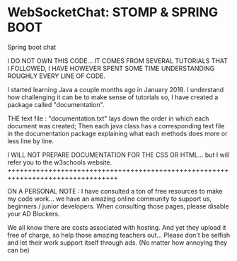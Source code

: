 # WebSocketChat: STOMP & SPRING BOOT
Spring boot chat

I DO NOT OWN THIS CODE... IT COMES FROM SEVERAL TUTORIALS THAT I FOLLOWED, I HAVE HOWEVER SPENT SOME TIME UNDERSTANDING ROUGHLY EVERY LINE OF CODE.

I started learning Java a couple months ago in January 2018. I understand how challenging it can be to make sense of tutorials so, I have created a package called "documentation". 

THE text file : "documentation.txt" lays down the order in which each document was created; Then each java class has a corresponding text file in the documentation package explaining what each methods does more or less line by line.

I WILL NOT PREPARE DOCUMENTATION FOR THE CSS OR HTML... but I will refer you to the w3schools website.
+++++++++++++++++++++++++++++++++++++++++++++++++++++++++++++++++++++++++++++++++

ON A PERSONAL NOTE : I have consulted a ton of free resources to make my code work... we have an amazing online community to support 
us, beginners / junior developers. When consulting those pages, please disable your AD Blockers.

We all know there are costs associated with hosting. And yet they upload it free of charge, so help those amazing teachers out... Please don't be selfish and let their work support itself through ads. (No matter how annoying they can be)

